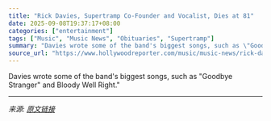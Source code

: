 ```yaml
---
title: "Rick Davies, Supertramp Co-Founder and Vocalist, Dies at 81"
date: 2025-09-08T19:37:17+08:00
categories: ["entertainment"]
tags: ["Music", "Music News", "Obituaries", "Supertramp"]
summary: "Davies wrote some of the band's biggest songs, such as \"Goodbye Stranger\" and Bloody Well Right.\""
source_url: "https://www.hollywoodreporter.com/music/music-news/rick-davies-dead-supertramp-co-founder-1236365103/"
---
```


Davies wrote some of the band's biggest songs, such as "Goodbye Stranger" and Bloody Well Right."

---

*来源: [原文链接](https://www.hollywoodreporter.com/music/music-news/rick-davies-dead-supertramp-co-founder-1236365103/)*
